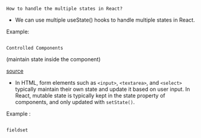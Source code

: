 `How to handle the multiple states in React?`

- We can use multiple useState() hooks to handle multiple states in React.

Example:

```js
```


`Controlled Components`

(maintain state inside the component)

[source](https://reactjs.org/docs/forms.html#controlled-components)

- In HTML, form elements such as `<input>`, `<textarea>`, and `<select>` typically maintain their own state and update it based on user input. In React, mutable state is typically kept in the state property of components, and only updated with `setState()`.

Example :

```js

```

`fieldset`